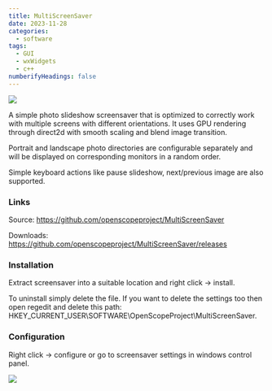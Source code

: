 ```yaml
---
title: MultiScreenSaver
date: 2023-11-28
categories:
  - software
tags:
  - GUI
  - wxWidgets
  - c++
numberifyHeadings: false
---
```


![](/img/multiscreensaver/logo.png)

A simple photo slideshow screensaver that is optimized to correctly work with multiple screens
with different orientations. It uses GPU rendering through direct2d with smooth scaling and
blend image transition.

<!--more-->

Portrait and landscape photo directories are configurable separately and will be displayed on
corresponding monitors in a random order.

Simple keyboard actions like pause slideshow, next/previous image are also supported.

### Links

Source: https://github.com/openscopeproject/MultiScreenSaver

Downloads: https://github.com/openscopeproject/MultiScreenSaver/releases

### Installation
Extract screensaver into a suitable location and right click → install.

To uninstall simply delete the file. If you want to delete the settings too then open regedit and delete this path: HKEY_CURRENT_USER\SOFTWARE\OpenScopeProject\MultiScreenSaver.

### Configuration
Right click → configure or go to screensaver settings in windows control panel.

![](/img/multiscreensaver/config.png)
